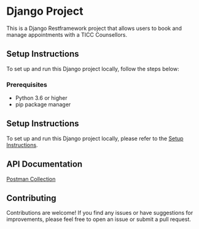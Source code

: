 # Django Project

This is a Django Restframework project that allows users to book and manage appointments with a TICC Counsellors.

## Setup Instructions

To set up and run this Django project locally, follow the steps below:

### Prerequisites

- Python 3.6 or higher
- pip package manager


## Setup Instructions

To set up and run this Django project locally, please refer to the [Setup Instructions](./SETUP.md).

## API Documentation
[Postman Collection](https://api.postman.com/collections/17375194-7ff56731-888a-4864-a855-be2e8ed28d64?access_key=PMAT-01H2686V46VEDYWZXRM9Z0TH1Z)

## Contributing

Contributions are welcome! If you find any issues or have suggestions for improvements, please feel free to open an issue or submit a pull request.

